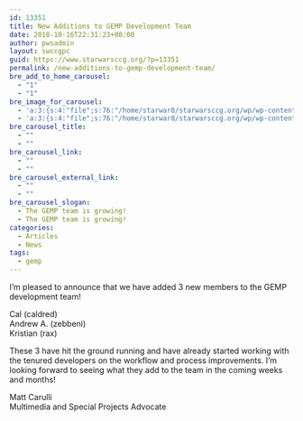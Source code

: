 ```yaml
---
id: 13351
title: New Additions to GEMP Development Team
date: 2018-10-16T22:31:23+00:00
author: pwsadmin
layout: swccgpc
guid: https://www.starwarsccg.org/?p=13351
permalink: /new-additions-to-gemp-development-team/
bre_add_to_home_carousel:
  - "1"
  - "1"
bre_image_for_carousel:
  - 'a:3:{s:4:"file";s:76:"/home/starwar8/starwarsccg.org/wp/wp-content/uploads/gempupdatesbanner-2.jpg";s:3:"url";s:73:"https://www.starwarsccg.org/wp/wp-content/uploads/gempupdatesbanner-2.jpg";s:4:"type";s:10:"image/jpeg";}'
  - 'a:3:{s:4:"file";s:76:"/home/starwar8/starwarsccg.org/wp/wp-content/uploads/gempupdatesbanner-2.jpg";s:3:"url";s:73:"https://www.starwarsccg.org/wp/wp-content/uploads/gempupdatesbanner-2.jpg";s:4:"type";s:10:"image/jpeg";}'
bre_carousel_title:
  - ""
  - ""
bre_carousel_link:
  - ""
  - ""
bre_carousel_external_link:
  - ""
  - ""
bre_carousel_slogan:
  - The GEMP team is growing!
  - The GEMP team is growing!
categories:
  - Articles
  - News
tags:
  - gemp
---
```

I&#8217;m pleased to announce that we have added 3 new members to the GEMP development team!

Cal (caldred)  
Andrew A. (zebbeni)  
Kristian (rax)

These 3 have hit the ground running and have already started working with the tenured developers on the workflow and process improvements. I&#8217;m looking forward to seeing what they add to the team in the coming weeks and months!

Matt Carulli  
Multimedia and Special Projects Advocate
